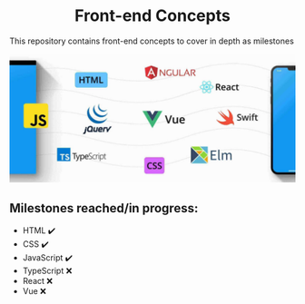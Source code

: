 <h1 align="center">Front-end Concepts</h1>

This repository contains front-end concepts to cover in depth as milestones

<img src="resources/frontend.jpeg">

## Milestones reached/in progress:

* HTML  :heavy_check_mark:
* CSS   :heavy_check_mark:
* JavaScript :heavy_check_mark:
* TypeScript :x:
* React :x:
* Vue :x:
